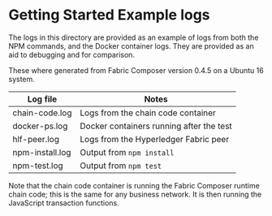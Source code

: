 # Getting Started Example logs
The logs in this directory are provided as an example of logs from both the NPM commands, and the Docker container logs. They are provided as an aid to debugging and for comparison.

These where generated from Fabric Composer version 0.4.5 on a Ubuntu 16 system.

| Log file       | Notes                                    |
| -------------  | ---------------------------------------- |
|chain-code.log   | Logs from the chain code container |
|docker-ps.log    | Docker containers running after the test |
|hlf-peer.log     | Logs from the Hyperledger Fabric peer|
|npm-install.log  | Output from `npm install` |
|npm-test.log     | Output from `npm test`  |

Note that the chain code container is running the Fabric Composer runtime chain code; this is the same for any business network. It is then running the JavaScript transaction functions. 
